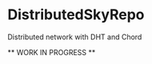 DistributedSkyRepo
==================

Distributed network with DHT and Chord

** WORK IN PROGRESS **
